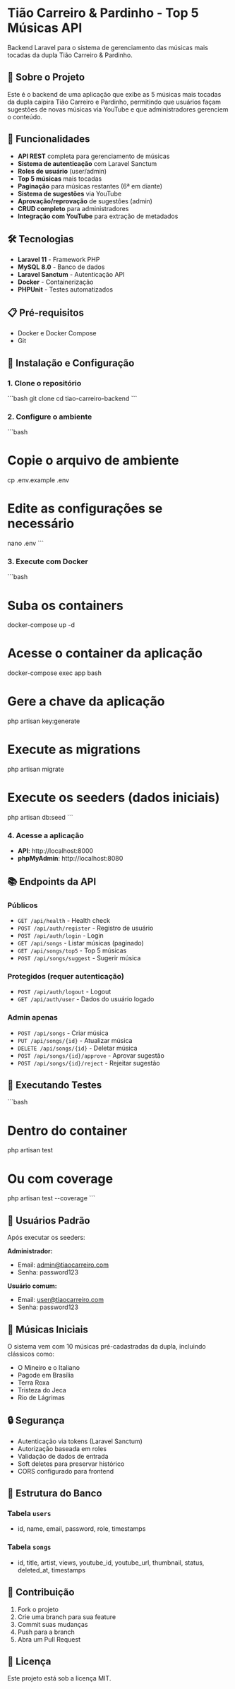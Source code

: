 # Tião Carreiro & Pardinho - Top 5 Músicas API

Backend Laravel para o sistema de gerenciamento das músicas mais tocadas da dupla Tião Carreiro & Pardinho.

## 🎯 Sobre o Projeto

Este é o backend de uma aplicação que exibe as 5 músicas mais tocadas da dupla caipira Tião Carreiro e Pardinho, permitindo que usuários façam sugestões de novas músicas via YouTube e que administradores gerenciem o conteúdo.

## 🚀 Funcionalidades

- **API REST** completa para gerenciamento de músicas
- **Sistema de autenticação** com Laravel Sanctum
- **Roles de usuário** (user/admin)
- **Top 5 músicas** mais tocadas
- **Paginação** para músicas restantes (6ª em diante)
- **Sistema de sugestões** via YouTube
- **Aprovação/reprovação** de sugestões (admin)
- **CRUD completo** para administradores
- **Integração com YouTube** para extração de metadados

## 🛠️ Tecnologias

- **Laravel 11** - Framework PHP
- **MySQL 8.0** - Banco de dados
- **Laravel Sanctum** - Autenticação API
- **Docker** - Containerização
- **PHPUnit** - Testes automatizados

## 📋 Pré-requisitos

- Docker e Docker Compose
- Git

## 🔧 Instalação e Configuração

### 1. Clone o repositório
\`\`\`bash
git clone <url-do-repositorio>
cd tiao-carreiro-backend
\`\`\`

### 2. Configure o ambiente
\`\`\`bash
# Copie o arquivo de ambiente
cp .env.example .env

# Edite as configurações se necessário
nano .env
\`\`\`

### 3. Execute com Docker
\`\`\`bash
# Suba os containers
docker-compose up -d

# Acesse o container da aplicação
docker-compose exec app bash

# Gere a chave da aplicação
php artisan key:generate

# Execute as migrations
php artisan migrate

# Execute os seeders (dados iniciais)
php artisan db:seed
\`\`\`

### 4. Acesse a aplicação
- **API**: http://localhost:8000
- **phpMyAdmin**: http://localhost:8080

## 📚 Endpoints da API

### Públicos
- `GET /api/health` - Health check
- `POST /api/auth/register` - Registro de usuário
- `POST /api/auth/login` - Login
- `GET /api/songs` - Listar músicas (paginado)
- `GET /api/songs/top5` - Top 5 músicas
- `POST /api/songs/suggest` - Sugerir música

### Protegidos (requer autenticação)
- `POST /api/auth/logout` - Logout
- `GET /api/auth/user` - Dados do usuário logado

### Admin apenas
- `POST /api/songs` - Criar música
- `PUT /api/songs/{id}` - Atualizar música
- `DELETE /api/songs/{id}` - Deletar música
- `POST /api/songs/{id}/approve` - Aprovar sugestão
- `POST /api/songs/{id}/reject` - Rejeitar sugestão

## 🧪 Executando Testes

\`\`\`bash
# Dentro do container
php artisan test

# Ou com coverage
php artisan test --coverage
\`\`\`

## 👥 Usuários Padrão

Após executar os seeders:

**Administrador:**
- Email: admin@tiaocarreiro.com
- Senha: password123

**Usuário comum:**
- Email: user@tiaocarreiro.com
- Senha: password123

## 🎵 Músicas Iniciais

O sistema vem com 10 músicas pré-cadastradas da dupla, incluindo clássicos como:
- O Mineiro e o Italiano
- Pagode em Brasília
- Terra Roxa
- Tristeza do Jeca
- Rio de Lágrimas

## 🔒 Segurança

- Autenticação via tokens (Laravel Sanctum)
- Autorização baseada em roles
- Validação de dados de entrada
- Soft deletes para preservar histórico
- CORS configurado para frontend

## 📝 Estrutura do Banco

### Tabela `users`
- id, name, email, password, role, timestamps

### Tabela `songs`
- id, title, artist, views, youtube_id, youtube_url, thumbnail, status, deleted_at, timestamps

## 🤝 Contribuição

1. Fork o projeto
2. Crie uma branch para sua feature
3. Commit suas mudanças
4. Push para a branch
5. Abra um Pull Request

## 📄 Licença

Este projeto está sob a licença MIT.

